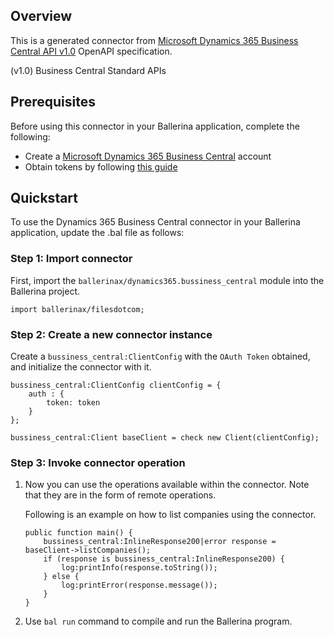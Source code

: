 ## Overview
This is a generated connector from [Microsoft Dynamics 365 Business Central API v1.0](https://dynamics.microsoft.com/en-us/business-central/overview/) OpenAPI specification.

(v1.0) Business Central Standard APIs

## Prerequisites

Before using this connector in your Ballerina application, complete the following:

* Create a [Microsoft Dynamics 365 Business Central](https://dynamics.microsoft.com/en-us/business-central/overview/) account
* Obtain tokens by following [this guide](https://docs.microsoft.com/en-us/dynamics365/business-central/dev-itpro/developer/devenv-develop-connect-apps#AAD)

## Quickstart

To use the Dynamics 365 Business Central connector in your Ballerina application, update the .bal file as follows:

### Step 1: Import connector
First, import the `ballerinax/dynamics365.bussiness_central` module into the Ballerina project.
```ballerina
import ballerinax/filesdotcom;
```

### Step 2: Create a new connector instance
Create a `bussiness_central:ClientConfig` with the `OAuth Token` obtained, and initialize the connector with it.
```ballerina
bussiness_central:ClientConfig clientConfig = {
    auth : {
        token: token
    }
};

bussiness_central:Client baseClient = check new Client(clientConfig);
```

### Step 3: Invoke connector operation
1. Now you can use the operations available within the connector. Note that they are in the form of remote operations.

    Following is an example on how to list companies using the connector. 

    ```ballerina
    public function main() {
        bussiness_central:InlineResponse200|error response = baseClient->listCompanies();
        if (response is bussiness_central:InlineResponse200) {
            log:printInfo(response.toString());
        } else {
            log:printError(response.message());
        }
    }
    ``` 

2. Use `bal run` command to compile and run the Ballerina program.

